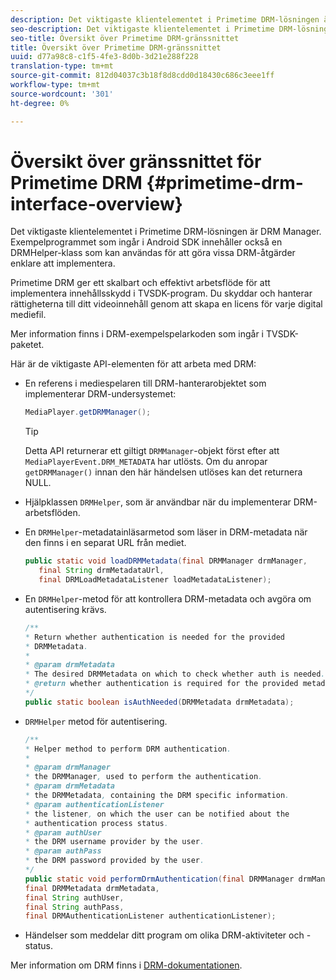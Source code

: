 ```yaml
---
description: Det viktigaste klientelementet i Primetime DRM-lösningen är DRM Manager. Exempelprogrammet som ingår i Android SDK innehåller också en DRMHelper-klass som kan användas för att göra vissa DRM-åtgärder enklare att implementera.
seo-description: Det viktigaste klientelementet i Primetime DRM-lösningen är DRM Manager. Exempelprogrammet som ingår i Android SDK innehåller också en DRMHelper-klass som kan användas för att göra vissa DRM-åtgärder enklare att implementera.
seo-title: Översikt över Primetime DRM-gränssnittet
title: Översikt över Primetime DRM-gränssnittet
uuid: d77a98c8-c1f5-4fe3-8d0b-3d21e288f228
translation-type: tm+mt
source-git-commit: 812d04037c3b18f8d8cdd0d18430c686c3eee1ff
workflow-type: tm+mt
source-wordcount: '301'
ht-degree: 0%

---
```



# Översikt över gränssnittet för Primetime DRM {#primetime-drm-interface-overview}

Det viktigaste klientelementet i Primetime DRM-lösningen är DRM Manager. Exempelprogrammet som ingår i Android SDK innehåller också en DRMHelper-klass som kan användas för att göra vissa DRM-åtgärder enklare att implementera.

<!--<a id="section_4DD54E085AB345FE9BE00865E56B28DB"></a>-->

Primetime DRM ger ett skalbart och effektivt arbetsflöde för att implementera innehållsskydd i TVSDK-program. Du skyddar och hanterar rättigheterna till ditt videoinnehåll genom att skapa en licens för varje digital mediefil.

Mer information finns i DRM-exempelspelarkoden som ingår i TVSDK-paketet.

Här är de viktigaste API-elementen för att arbeta med DRM:

* En referens i mediespelaren till DRM-hanterarobjektet som implementerar DRM-undersystemet:

   ```java
   MediaPlayer.getDRMManager();
   ```

   >[!TIP]
   >
   >Detta API returnerar ett giltigt `DRMManager`-objekt först efter att `MediaPlayerEvent.DRM_METADATA` har utlösts. Om du anropar `getDRMManager()` innan den här händelsen utlöses kan det returnera NULL.

* Hjälpklassen `DRMHelper`, som är användbar när du implementerar DRM-arbetsflöden.
* En `DRMHelper`-metadatainläsarmetod som läser in DRM-metadata när den finns i en separat URL från mediet.

   ```java
   public static void loadDRMMetadata(final DRMManager drmManager,  
      final String drmMetadataUrl,  
      final DRMLoadMetadataListener loadMetadataListener);
   ```

* En `DRMHelper`-metod för att kontrollera DRM-metadata och avgöra om autentisering krävs.

   ```java
   /** 
   * Return whether authentication is needed for the provided 
   * DRMMetadata. 
   * 
   * @param drmMetadata 
   * The desired DRMMetadata on which to check whether auth is needed. 
   * @return whether authentication is required for the provided metadata 
   */ 
   public static boolean isAuthNeeded(DRMMetadata drmMetadata);
   ```

* `DRMHelper` metod för autentisering.

   ```java
   /** 
   * Helper method to perform DRM authentication. 
   * 
   * @param drmManager 
   * the DRMManager, used to perform the authentication. 
   * @param drmMetadata 
   * the DRMMetadata, containing the DRM specific information. 
   * @param authenticationListener 
   * the listener, on which the user can be notified about the 
   * authentication process status. 
   * @param authUser 
   * the DRM username provider by the user. 
   * @param authPass 
   * the DRM password provided by the user. 
   */ 
   public static void performDrmAuthentication(final DRMManager drmManager,  
   final DRMMetadata drmMetadata,  
   final String authUser,  
   final String authPass,  
   final DRMAuthenticationListener authenticationListener);
   ```

* Händelser som meddelar ditt program om olika DRM-aktiviteter och -status.

<!--<a id="section_F58941D68EB94A5EBD1C7454D2A1B17A"></a>-->

Mer information om DRM finns i [DRM-dokumentationen](https://helpx.adobe.com/primetime/user-guide.html).
